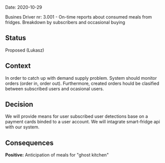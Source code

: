 Date: 2020-10-29 

Busines Driver nr: 3.001 - On-time reports about consumed meals from fridges. Breakdown by subscribers and occasional buying

## Status

Proposed (Lukasz)

## Context

In order to catch up with demand supply problem. System should monitor orders (order in, order out). 
Furthermore, created orders hould be clasified between subscribed users and ocasional users.

## Decision

We will provide means for user subscribed user detections base on a payment cards binded to a user account.
We will intagrate smart-fridge api with our system.

## Consequences

**Positive:** Anticipation of meals for "ghost kitchen"
